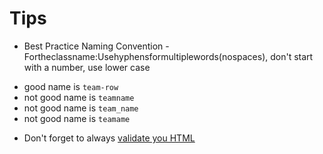 # Tips

- Best Practice Naming Convention - Fortheclassname:Usehyphensformultiplewords(nospaces),
  don't start with a number, use lower case

* good name is `team-row`
* not good name is `teamname`
* not good name is `team_name`
* not good name is `teamame`

- Don't forget to always [validate you HTML](https://validator.w3.org/#validate_by_input)
